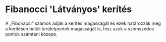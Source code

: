 # Fibanocci 'Látványos' kerítés


A „Fibonacci” számok adják a kerítés magasságát és ezek határozzák meg a kerítésen belüli
területpontok magasságát is, hisz azok a szomszédos pontok számtani közepe.
